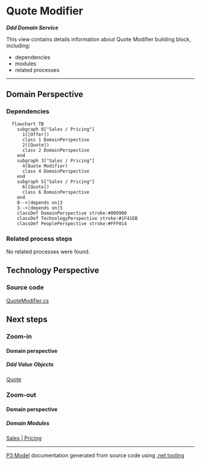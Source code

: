 ﻿
# Quote Modifier

***Ddd Domain Service***  

This view contains details information about Quote Modifier building block, including:
- dependencies
- modules
- related processes  

---



## Domain Perspective


### Dependencies

```mermaid
  flowchart TB
    subgraph 0["Sales / Pricing"]
      1([Offer])
      class 1 DomainPerspective
      2([Quote])
      class 2 DomainPerspective
    end
    subgraph 3["Sales / Pricing"]
      4(Quote Modifier)
      class 4 DomainPerspective
    end
    subgraph 5["Sales / Pricing"]
      6([Quote])
      class 6 DomainPerspective
    end
    0-->|depends on|3
    3-->|depends on|5
    classDef DomainPerspective stroke:#009900
    classDef TechnologyPerspective stroke:#1F41EB
    classDef PeoplePerspective stroke:#FFF014
```

### Related process steps

No related processes were found.  

## Technology Perspective


### Source code

[QuoteModifier.cs](../../../../../../../Sources/Sales/Sales.DeepModel/Pricing/QuoteModifier.cs)  

## Next steps


### Zoom-in


#### Domain perspective


##### Ddd Value Objects

[Quote](Quote.md)  

### Zoom-out


#### Domain perspective


##### Domain Modules

[Sales | Pricing](Pricing.md)  

---

[P3 Model](https://github.com/P3-model/P3-model) documentation generated from source code using [.net tooling](https://github.com/P3-model/P3-model-dotnet)